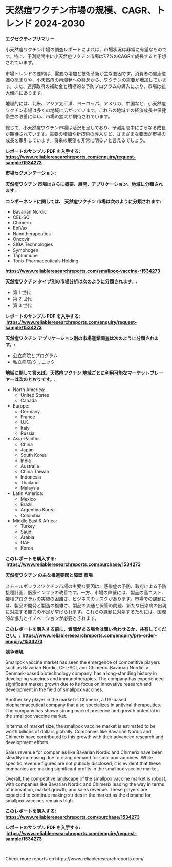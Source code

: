 <p><h1>天然痘ワクチン市場の規模、CAGR、トレンド 2024-2030</h1></p><p><strong>エグゼクティブサマリー</strong></p>
<p><p>小天然痘ワクチン市場の調査レポートによれば、市場状況は非常に有望なものです。特に、予測期間中に小天然痘ワクチン市場は7.7%のCAGRで成長すると予想されています。</p><p>市場トレンドの要約は、需要の増加と技術革新が主な要因です。消費者の健康意識の高まりや、小天然痘の再爆発への懸念から、ワクチンの需要が増加しています。また、連邦政府の補助金と積極的な予防プログラムの導入により、市場は拡大傾向にあります。</p><p>地理的には、北米、アジア太平洋、ヨーロッパ、アメリカ、中国など、小天然痘ワクチン市場は多くの地域に広がっています。これらの地域での経済成長や保健衛生の改善に伴い、市場の拡大が期待されています。</p><p>総じて、小天然痘ワクチン市場は活況を呈しており、予測期間中にさらなる成長が期待されています。需要の増加や新技術の導入など、さまざまな要因が市場の成長を牽引しています。将来の展望も非常に明るいと言えるでしょう。</p></p>
<p><strong>レポートのサンプル PDF を入手する: <a href="https://www.reliableresearchreports.com/enquiry/request-sample/1534273">https://www.reliableresearchreports.com/enquiry/request-sample/1534273</a></strong></p>
<p><strong>市場セグメンテーション:</strong></p>
<p><strong> 天然痘ワクチン 市場はさらに概要、展開、アプリケーション、地域に分類されます :</strong></p>
<p><strong>コンポーネントに関しては、 天然痘ワクチン 市場は次のように分類されます: &nbsp;</strong></p>
<p><ul><li>Bavarian Nordic</li><li>CEL-SCI</li><li>Chimerix</li><li>EpiVax</li><li>Nanotherapeutics</li><li>Oncovir</li><li>SIGA Technologies</li><li>Symphogen</li><li>TapImmune</li><li>Tonix Pharmaceuticals Holding</li></ul></p>
<p><strong><a href="https://www.reliableresearchreports.com/smallpox-vaccine-r1534273">https://www.reliableresearchreports.com/smallpox-vaccine-r1534273</a></strong></p>
<p><strong> 天然痘ワクチン タイプ別の市場分析は次のように分類されます。:</strong></p>
<p><ul><li>第 1 世代</li><li>第 2 世代</li><li>第 3 世代</li></ul></p>
<p><strong>レポートのサンプル PDF を入手する: &nbsp;<a href="https://www.reliableresearchreports.com/enquiry/request-sample/1534273">https://www.reliableresearchreports.com/enquiry/request-sample/1534273</a></strong></p>
<p><strong> 天然痘ワクチン アプリケーション別の市場産業調査は次のように分類されます。:</strong></p>
<p><ul><li>公立病院とプログラム</li><li>私立病院/クリニック</li></ul></p>
<p><strong>地域に関して言えば、天然痘ワクチン 地域ごとに利用可能なマーケットプレーヤーは次のとおりです。:</strong></p>
<p><ul>
    <li>
        North America:
        <ul>
            <li>United States</li>
            <li>Canada</li>
        </ul>
    </li>
    <li>
        Europe:
        <ul>
            <li>Germany</li>
            <li>France</li>
            <li>U.K.</li>
            <li>Italy</li>
            <li>Russia</li>
        </ul>
    </li>
    <li>
        Asia-Pacific:
        <ul>
            <li>China</li>
            <li>Japan</li>
            <li>South Korea</li>
            <li>India</li>
            <li>Australia</li>
            <li>China Taiwan</li>
            <li>Indonesia</li>
            <li>Thailand</li>
            <li>Malaysia</li>
        </ul>
    </li>
    <li>
        Latin America:
        <ul>
            <li>Mexico</li>
            <li>Brazil</li>
            <li>Argentina Korea</li>
            <li>Colombia</li>
        </ul>
    </li>
    <li>
        Middle East & Africa:
        <ul>
            <li>Turkey</li>
            <li>Saudi</li>
            <li>Arabia</li>
            <li>UAE</li>
            <li>Korea</li>
        </ul>
    </li>
    </ul></p>
<p><strong>このレポートを購入する: &nbsp;<a href="https://www.reliableresearchreports.com/purchase/1534273">https://www.reliableresearchreports.com/purchase/1534273</a></strong></p>
<p><strong>天然痘ワクチン の主な推進要因と障壁 市場</strong></p>
<p><p>スモールポックスワクチン市場の主要な要因は、感染症の予防、政府による予防接種計画、医療インフラの改善です。一方、市場の障壁には、製品の高コスト、接種プログラムの実施の困難さ、ビジネスのリスクがあります。市場での課題には、製品の開発と製造の複雑さ、製品の流通と保管の問題、新たな伝染病の出現に対応する能力の不足が挙げられます。これらの課題に対処するためには、国際的な協力とイノベーションが必要とされます。</p></p>
<p><strong>このレポートを購入する前に、質問がある場合は問い合わせるか、共有してください。:&nbsp; <a href="https://www.reliableresearchreports.com/enquiry/pre-order-enquiry/1534273">https://www.reliableresearchreports.com/enquiry/pre-order-enquiry/1534273</a></strong></p>
<p><strong>競争環境</strong></p>
<p><p>Smallpox vaccine market has seen the emergence of competitive players such as Bavarian Nordic, CEL-SCI, and Chimerix. Bavarian Nordic, a Denmark-based biotechnology company, has a long-standing history in developing vaccines and immunotherapies. The company has experienced significant market growth due to its focus on innovative research and development in the field of smallpox vaccines.</p><p>Another key player in the market is Chimerix, a US-based biopharmaceutical company that also specializes in antiviral therapeutics. The company has shown strong market presence and growth potential in the smallpox vaccine market.</p><p>In terms of market size, the smallpox vaccine market is estimated to be worth billions of dollars globally. Companies like Bavarian Nordic and Chimerix have contributed to this growth with their advanced research and development efforts.</p><p>Sales revenue for companies like Bavarian Nordic and Chimerix have been steadily increasing due to rising demand for smallpox vaccines. While specific revenue figures are not publicly disclosed, it is evident that these companies are making significant profits in the smallpox vaccine market.</p><p>Overall, the competitive landscape of the smallpox vaccine market is robust, with companies like Bavarian Nordic and Chimerix leading the way in terms of innovation, market growth, and sales revenue. These players are expected to continue making strides in the market as the demand for smallpox vaccines remains high.</p></p>
<p><strong>このレポートを購入する: &nbsp; <a href="https://www.reliableresearchreports.com/purchase/1534273">https://www.reliableresearchreports.com/purchase/1534273</a></strong></p>
<p><strong>レポートのサンプル PDF を入手する: &nbsp;<a href="https://www.reliableresearchreports.com/enquiry/request-sample/1534273">https://www.reliableresearchreports.com/enquiry/request-sample/1534273</a></strong><strong></strong></p>
<p>&nbsp;</p>
<p>Check more reports on https://www.reliableresearchreports.com/</p>